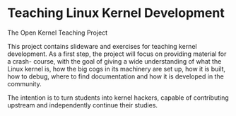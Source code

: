 # Teaching Linux Kernel Development
The Open Kernel Teaching Project

This project contains slideware and exercises for teaching kernel development. 
As a first step, the project will focus on providing material for a crash-
course, with the goal of giving a wide understanding of what the Linux kernel
is, how the big cogs in its machinery are set up, how it is built, how to debug, where to find documentation and how it is developed in the community.

The intention is to turn students into kernel hackers, capable of contributing upstream and independently continue their studies.
